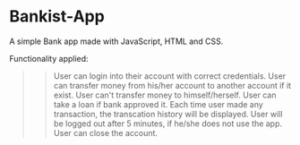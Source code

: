 # Bankist-App
A simple Bank app made with JavaScript, HTML and CSS.

Functionality applied:

>> User can login into their account with correct credentials.
>> User can transfer money from his/her account to another account if it exist. User can't transfer money to himself/herself.
>> User can take a loan if bank approved it.
>> Each time user made any transaction, the transcation history will be displayed. 
>> User will be logged out after 5 minutes, if he/she does not use the app.
>> User can close the account.
